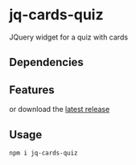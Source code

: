 # jq-cards-quiz
JQuery widget for a quiz with cards


## Dependencies


## Features


or download the [latest release](https://github.com/davinchi-finsi/jq-cards-quiz/releases)


## Usage
`npm i jq-cards-quiz`